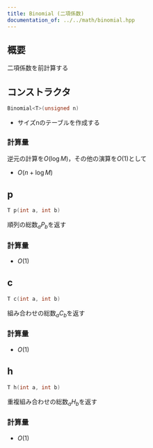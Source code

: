```yaml
---
title: Binomial (二項係数)
documentation_of: ../../math/binomial.hpp
---
```


## 概要
二項係数を前計算する

## コンストラクタ
```cpp
Binomial<T>(unsigned n)
```
- サイズnのテーブルを作成する

### 計算量
逆元の計算を$O(\log{M})$，その他の演算を$O(1)$として<br>
- $O(n+\log{M})$

## p
```cpp
T p(int a, int b)
```
順列の総数${}_a P_b$を返す
### 計算量
- $O(1)$

## c
```cpp
T c(int a, int b)
```
組み合わせの総数${}_a C_b$を返す
### 計算量
- $O(1)$

## h
```cpp
T h(int a, int b)
```
重複組み合わせの総数${}_a H_b$を返す
### 計算量
- $O(1)$
